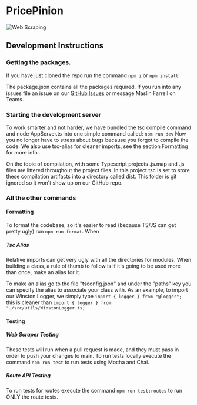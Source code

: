 # PricePinion

![Web Scraping](https://github.com/PricePinion/Webscraper/actions/workflows/unit_tests.yml/badge.svg)

## Development Instructions

### Getting the packages.

If you have just cloned the repo run the command `npm i` or `npm install`

The package.json contains all the packages required. If you run into any issues file an issue on our [GitHub Issues](https://github.com/PricePinion/PricePinion-Backend/issues) or message Maslin Farrell on Teams.  

### Starting the development server

To work smarter and not harder, we have bundled the tsc compile command and node AppServer.ts into one simple command called: `npm run dev`
Now you no longer have to stress about bugs because you forgot to compile the code. 
We also use tsc-alias for cleaner imports, see the section Formatting for more info.

On the topic of compilation, with some Typescript projects .js.map and .js files are littered throughout the project files. In this project tsc is set to store
these compilation artifacts into a directory called dist.  This folder is git ignored so it won't show up on our GitHub repo.

### All the other commands

  

#### Formatting  

To format the codebase, so it's easier to read (because TS/JS can get pretty ugly) run `npm run format`. When 

##### Tsc Alias
Relative imports can get very ugly with all the directories for modules. When building a class, a rule of thumb to follow is if it's going to be used more than once, make an alias for it.

To make an alias go to the file "tsconfig.json" and under the "paths" key you can specify the alias to associate your class with.
As an example, to import our Winston Logger, we simply type `import { logger } from "@logger";`
this is cleaner than `import { logger } from "./src/utils/WinstonLogger.ts;`

#### Testing

##### Web Scraper Testing
These tests will run when a pull request is made, and they must pass in order to push your changes to main.
To run tests locally execute the command `npm run test` to run tests using Mocha and Chai.
##### Route API Testing
To run tests for routes execute the command `npm run test:routes` to run ONLY the route tests.

